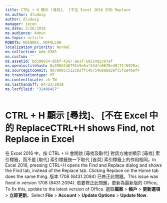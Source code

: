 ```yaml
---
title: CTRL + H 顯示 [尋找]、 [不在 Excel 2016 中的 Replace
ms.author: dludwig
author: dludwig
manager: jecon
ms.date: 2/26/2018
ms.audience: Admin
ms.topic: article
ROBOTS: NOINDEX, NOFOLLOW
localization_priority: Normal
ms.collection: Adm_O365
ms.custom: ''
ms.assetid: bd398934-d6bf-43a7-ae1f-6921402c07ef
ms.openlocfilehash: 0a398d2d6792e9e6af33dfe0678e40f71f6928ac
ms.sourcegitcommit: 9d78905c512192ffc4675468abd2efc5f2e4baf4
ms.translationtype: MT
ms.contentlocale: zh-TW
ms.lasthandoff: 04/23/2019
ms.locfileid: "32406457"
---
```

# <a name="ctrlh-shows-find-not-replace-in-excel"></a><span data-ttu-id="da048-102">CTRL + H 顯示 [尋找]、 [不在 Excel 中的 Replace</span><span class="sxs-lookup"><span data-stu-id="da048-102">CTRL+H shows Find, not Replace in Excel</span></span>

<span data-ttu-id="da048-103">在 Excel 2016 中，按 CTRL + H 會開啟 [尋找及取代] 對話方塊並顯示 [尋找] 索引標籤，而不是 [取代] 索引標籤按一下取代 [首頁] 索引標籤上的作用相同。</span><span class="sxs-lookup"><span data-stu-id="da048-103">In Excel 2016, pressing CTRL+H opens the Find and Replace dialog and shows the Find tab, instead of the Replace tab. Clicking Replace on the Home tab does the same thing.</span></span> <span data-ttu-id="da048-104">版本 1708 (8431.2094) 已修正此問題。</span><span class="sxs-lookup"><span data-stu-id="da048-104">This issue was fixed in version 1708 (8431.2094).</span></span> <span data-ttu-id="da048-105">若要修正此問題，更新為最新版的 Office。</span><span class="sxs-lookup"><span data-stu-id="da048-105">To fix this, update to the latest version of Office.</span></span> <span data-ttu-id="da048-106">選取**檔案** \> **帳戶** \> **更新選項** \> **立即更新**。</span><span class="sxs-lookup"><span data-stu-id="da048-106">Select **File** \> **Account** \> **Update Options** \> **Update Now**.</span></span>
  

